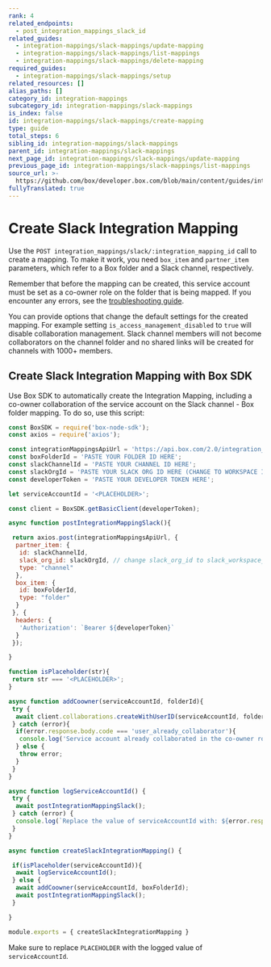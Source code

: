 ```yaml
---
rank: 4
related_endpoints:
  - post_integration_mappings_slack_id
related_guides:
  - integration-mappings/slack-mappings/update-mapping
  - integration-mappings/slack-mappings/list-mappings
  - integration-mappings/slack-mappings/delete-mapping
required_guides:
  - integration-mappings/slack-mappings/setup
related_resources: []
alias_paths: []
category_id: integration-mappings
subcategory_id: integration-mappings/slack-mappings
is_index: false
id: integration-mappings/slack-mappings/create-mapping
type: guide
total_steps: 6
sibling_id: integration-mappings/slack-mappings
parent_id: integration-mappings/slack-mappings
next_page_id: integration-mappings/slack-mappings/update-mapping
previous_page_id: integration-mappings/slack-mappings/list-mappings
source_url: >-
  https://github.com/box/developer.box.com/blob/main/content/guides/integration-mappings/slack-mappings/create-mapping.md
fullyTranslated: true
---
```

# Create Slack Integration Mapping

Use the `POST integration_mappings/slack/:integration_mapping_id` call to create a mapping. To make it work, you need `box_item` and `partner_item` parameters, which refer to a Box folder and a Slack channel, respectively.

<Message info>

Remember that before the mapping can be created, this service account must be set as a co-owner role on the folder that is being mapped. If you encounter any errors, see the [troubleshooting guide][1].

</Message>

<Samples id="post_integration_mappings_slack">

</Samples>

You can provide options that change the default settings for the created mapping. For example setting `is_access_management_disabled` to `true` will disable collaboration management. Slack channel members will not become collaborators on the channel folder and no shared links will be created for channels with 1000+ members.

## Create Slack Integration Mapping with Box SDK

Use Box SDK to automatically create the Integration Mapping, including a co-owner collaboration of the service account on the Slack channel - Box folder mapping. To do so, use this script:

<!-- markdownlint-disable line-length -->

```js
const BoxSDK = require('box-node-sdk');
const axios = require('axios');

const integrationMappingsApiUrl = 'https://api.box.com/2.0/integration_mappings/slack'
const boxFolderId = 'PASTE YOUR FOLDER ID HERE';
const slackChannelId = 'PASTE YOUR CHANNEL ID HERE';
const slackOrgId = 'PASTE YOUR SLACK ORG ID HERE (CHANGE TO WORKSPACE ID IF NECESSARY)';
const developerToken = 'PASTE YOUR DEVELOPER TOKEN HERE';

let serviceAccountId = '<PLACEHOLDER>';

const client = BoxSDK.getBasicClient(developerToken);

async function postIntegrationMappingSlack(){

 return axios.post(integrationMappingsApiUrl, {
  partner_item: {
   id: slackChannelId,
   slack_org_id: slackOrgId, // change slack_org_id to slack_workspace_id if Box for Slack is installed on the workspace level
   type: "channel"
  },
  box_item: {
   id: boxFolderId,
   type: "folder"
  }
 }, {
  headers: {
   'Authorization': `Bearer ${developerToken}`
  }
 });

}

function isPlaceholder(str){
 return str === '<PLACEHOLDER>';
}

async function addCoowner(serviceAccountId, folderId){
 try {
  await client.collaborations.createWithUserID(serviceAccountId, folderId, 'co-owner')
 } catch (error){
  if(error.response.body.code === 'user_already_collaborator'){
   console.log('Service account already collaborated in the co-owner role.')
  } else {
   throw error;
  }
 }
}

async function logServiceAccountId() {
 try {
  await postIntegrationMappingSlack();
 } catch (error) {
  console.log(`Replace the value of serviceAccountId with: ${error.response.data.context_info.service_account_id} and re-run the script.`)
 }
}

async function createSlackIntegrationMapping() {

 if(isPlaceholder(serviceAccountId)){
  await logServiceAccountId();
 } else {
  await addCoowner(serviceAccountId, boxFolderId);
  await postIntegrationMappingSlack();
 }

}

module.exports = { createSlackIntegrationMapping }
```

<!-- markdownlint-enable line-length -->

<Message notice>

Make sure to replace `PLACEHOLDER` with the logged value of `serviceAccountId`.

</Message>

[1]: g://integration-mappings/slack-mappings/troubleshooting
